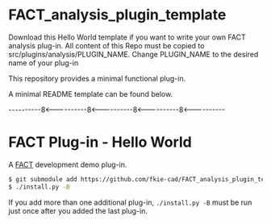 # FACT_analysis_plugin_template
Download this Hello World template if you want to write your own FACT analysis plug-in.
All content of this Repo must be copied to src/plugins/analysis/PLUGIN_NAME.
Change PLUGIN_NAME to the desired name of your plug-in

This repository provides a minimal functional plug-in.

A minimal README template can be found below.

----------8<----------8<----------8<----------8<----------

# FACT Plug-in - Hello World 

A [FACT](https://github.com/fkie-cad/FACT_core) development demo plug-in.

```sh
$ git submodule add https://github.com/fkie-cad/FACT_analysis_plugin_template.git src/plugins/analysis/hello_world
$ ./install.py -B
``` 

If you add more than one additional plug-in, ```./install.py -B``` must be run just once after you added the last plug-in.
